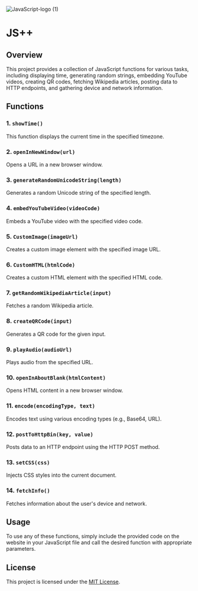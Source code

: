 ![JavaScript-logo (1)](https://github.com/linuxfandudeguy/JS-/assets/164905463/07ff1759-650b-451e-847d-02e9b44c0759)
# JS++

## Overview

This project provides a collection of JavaScript functions for various tasks, including displaying time, generating random strings, embedding YouTube videos, creating QR codes, fetching Wikipedia articles, posting data to HTTP endpoints, and gathering device and network information.

## Functions

### 1. `showTime()`

This function displays the current time in the specified timezone.

### 2. `openInNewWindow(url)`

Opens a URL in a new browser window.

### 3. `generateRandomUnicodeString(length)`

Generates a random Unicode string of the specified length.

### 4. `embedYouTubeVideo(videoCode)`

Embeds a YouTube video with the specified video code.

### 5. `CustomImage(imageUrl)`

Creates a custom image element with the specified image URL.

### 6. `CustomHTML(htmlCode)`

Creates a custom HTML element with the specified HTML code.

### 7. `getRandomWikipediaArticle(input)`

Fetches a random Wikipedia article.

### 8. `createQRCode(input)`

Generates a QR code for the given input.

### 9. `playAudio(audioUrl)`

Plays audio from the specified URL.

### 10. `openInAboutBlank(htmlContent)`

Opens HTML content in a new browser window.

### 11. `encode(encodingType, text)`

Encodes text using various encoding types (e.g., Base64, URL).

### 12. `postToHttpBin(key, value)`

Posts data to an HTTP endpoint using the HTTP POST method.

### 13. `setCSS(css)`

Injects CSS styles into the current document.

### 14. `fetchInfo()`

Fetches information about the user's device and network.

## Usage

To use any of these functions, simply include the provided code on the website in your JavaScript file and call the desired function with appropriate parameters.

## License

This project is licensed under the [MIT License](LICENSE).
